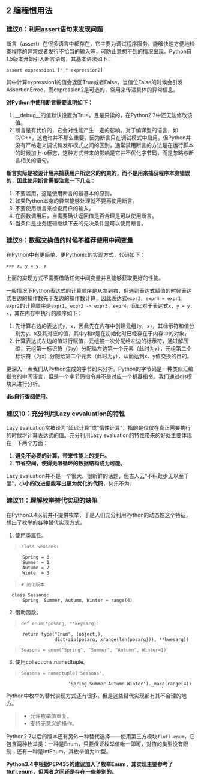 ## 2 编程惯用法

### 建议8：利用assert语句来发现问题

断言（assert）在很多语言中都存在，它主要为调试程序服务，能够快速方便地检查程序的异常或者发行不恰当的输入等，可防止意想不到的情况出现。Python自1.5版本开始引入断言语句，其基本语法如下：  

    assert expression1 ["," expression2]

其中计算expression1的值会返回True或者False，当值位False的时候会引发AssertionErroe，而expression2是可选的，常用来传递具体的异常信息。

**对Python中使用断言需要说明如下：**

1. __debug__的值默认设置为True，且是只读的，在Python2.7中还无法修改该值。
2. 断言是有代价的，它会对性能产生一定的影响。对于编译型的语言，如C/C++，这也许并不那么重要，因为断言只在调试模式中启用。但Python并没有严格定义调试和发布模式之间的区别，通常禁用断言的方法是在运行脚本的时候加上`-O`标志，这种方式带来的影响是它并不优化字节码，而是忽略与断言相关的语句。  

**断言实际是被设计用来捕获用户所定义的约束的，而不是用来捕获程序本身错误的，因此使用断言需要注意一下几点：**

1. 不要滥用，这是使用断言的最基本的原则。
2. 如果Python本身的异常能够处理就不要再使用断言。
3. 不要使用断言来检查用户的输入。
4. 在函数调用后，当需要确认返回值是否合理是可以使用断言。
5. 当条件是业务逻辑继续下去的先决条件是可以使用断言。

### 建议9：数据交换值的时候不推荐使用中间变量

在Python中有更简单、更Pythonic的实现方式，代码如下：  

    >>> x, y = y, x

上面的实现方式不需要借助任何中间变量并且能够获取更好的性能。  

一般情况下Python表达式的计算顺序是从左到右，但遇到表达式赋值的时候表达式右边的操作数先于左边的操作数计算，因此表达式`expr3, expr4 = expr1, expr2`的计算顺序是`expr1, expr2 -> expr3, expr4`。因此对于表达式`x, y = y, x`，其在内存中执行的顺序如下：  

1. 先计算右边的表达式`y, x`，因此先在内存中创建元组`(y, x)`，其标示符和值分别为y、x及其对应的值，其中y和x是在初始化时已经存在于内存中的对象。
2. 计算表达式左边的值进行赋值，元组被一次分配给左边的标示符，通过解压缩，元组第一标识符（为y）分配给左边第一个元素（此时为x），元组第二个标识符（为x）分配给第二个元素（此时为y），从而达到x、y值交换的目的。

更深入一点我们从Python生成的字节码来分析。Python的字节码是一种类似汇编指令的中间语言，但是一个字节码指令并不是对应一个机器指令。我们通过dis模块来进行分析。

**dis自行查阅使用。**

### 建议10：充分利用Lazy evvaluation的特性

Lazy evaluation常被译为“延迟计算”或“惰性计算”，指的是仅仅在真正需要执行的时候才计算表达式的值。充分利用Lazy evaluation的特性带来的好处主要体现在一下两个方面：

1. **避免不必要的计算，带来性能上的提升。**
2. **节省空间，使得无限循环的数据结构成为可能。**

Lazy evaluation并不是一个很大、很新鲜的话题，但古人云“不积跬步无以至千里”，**小小的改进便能写出更为优化的代码**，何乐不为。

### 建议11：理解枚举替代实现的缺陷

在Python3.4以前并不提供枚举，于是人们充分利用Python的动态性这个特征，想出了枚举的各种替代实现方式。

1. 使用类属性。  

>     class Seasons:
          Spring = 0
          Summer = 1
          Autumn = 2
          Winter = 3

>     # 简化版本
      class Seasons:
          Spring, Summer, Autumn, Winter = range(4)

2. 借助函数。  

>     def enum(*posarg, **keysarg):
          return type("Enum", (object,), 
                      dict(zip(posarg, xrange(len(posarg))), **kwesarg))

>     Seasons = enum("Spring", "Summer", "Autumn", Winter=1)
      
3. 使用collections.namedtuple。  

>     Seasons = namedtuple('Seasons', 
                           'Spring Summer Autumn Winter')._make(range(4))

Python中枚举的替代实现方式还有很多，但是这些替代实现都有其不合理的地方。

> * 允许枚举值重复。
> * 支持无意义的操作。

Python2.7以后的版本还有另外一种替代选择——使用第三方模块`flufl.enum`，它包含两种枚举类：一种是Enum，只要保证枚举值唯一即可，对值的类型没有限制；还有一种是IntEnum，其枚举值为int型。

**Python3.4中根据PEP435的建议加入了枚举Enum，其实现主要参考了flufl.enum，但两者之间还是存在一些差别的。**
